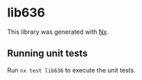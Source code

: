 # lib636

This library was generated with [Nx](https://nx.dev).

## Running unit tests

Run `nx test lib636` to execute the unit tests.
